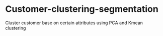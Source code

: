 # Customer-clustering-segmentation
Cluster customer base on certain attributes using PCA and Kmean clustering 

